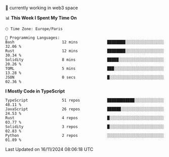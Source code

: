 🔭 currently working in web3 space

<!--START_SECTION:waka-->
📊 **This Week I Spent My Time On** 

```text
🕑︎ Time Zone: Europe/Paris

💬 Programming Languages: 
Bash                     12 mins             ████████░░░░░░░░░░░░░░░░░   32.06 % 
Rust                     12 mins             ████████░░░░░░░░░░░░░░░░░   30.34 % 
Solidity                 8 mins              █████░░░░░░░░░░░░░░░░░░░░   20.26 % 
TOML                     5 mins              ███░░░░░░░░░░░░░░░░░░░░░░   13.28 % 
JSON                     0 secs              █░░░░░░░░░░░░░░░░░░░░░░░░   02.36 % 
```

**I Mostly Code in TypeScript** 

```text
TypeScript               51 repos            ████████████░░░░░░░░░░░░░   48.11 % 
JavaScript               26 repos            ██████░░░░░░░░░░░░░░░░░░░   24.53 % 
Rust                     4 repos             █░░░░░░░░░░░░░░░░░░░░░░░░   03.77 % 
Solidity                 3 repos             █░░░░░░░░░░░░░░░░░░░░░░░░   02.83 % 
Python                   2 repos             ░░░░░░░░░░░░░░░░░░░░░░░░░   01.89 % 
```




 Last Updated on 16/11/2024 08:06:18 UTC
<!--END_SECTION:waka-->
